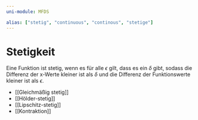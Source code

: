 ```yaml
---
uni-module: MFDS

alias: ["stetig", "continuous", "continous", "stetige"]
---
```


# Stetigkeit

Eine Funktion ist stetig, wenn es für alle $\epsilon$ gilt, dass es ein $\delta$ gibt, sodass die Differenz der x-Werte kleiner ist als $\delta$ und die Differenz der Funktionswerte kleiner ist als $\epsilon$.

- [[Gleichmäßig stetig]]
- [[Hölder-stetig]]
- [[Lipschitz-stetig]]
- [[Kontraktion]]
